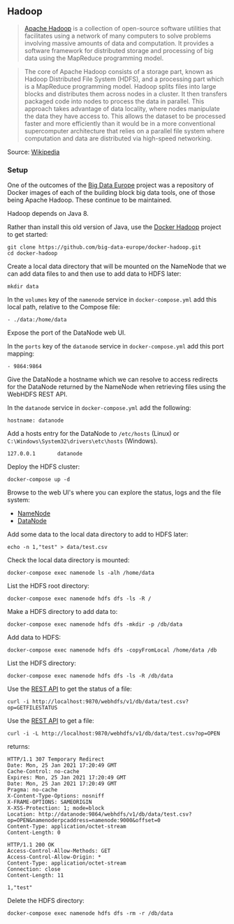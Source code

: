 ## Hadoop

>[Apache Hadoop](https://hadoop.apache.org/) is a collection of open-source software utilities that facilitates using a network of many computers to solve problems involving massive amounts of data and computation. It provides a software framework for distributed storage and processing of big data using the MapReduce programming model.

> The core of Apache Hadoop consists of a storage part, known as Hadoop Distributed File System (HDFS), and a processing part which is a MapReduce programming model. Hadoop splits files into large blocks and distributes them across nodes in a cluster. It then transfers packaged code into nodes to process the data in parallel. This approach takes advantage of data locality, where nodes manipulate the data they have access to. This allows the dataset to be processed faster and more efficiently than it would be in a more conventional supercomputer architecture that relies on a parallel file system where computation and data are distributed via high-speed networking.

Source: [Wikipedia](https://en.wikipedia.org/wiki/Apache_Hadoop)

### Setup

One of the outcomes of the [Big Data Europe](http://www.big-data-europe.eu) project was a repository of Docker images of each of the building block big data tools, one of those being Apache Hadoop. These continue to be maintained.

Hadoop depends on Java 8.

Rather than install this old version of Java, use the [Docker Hadoop](https://github.com/big-data-europe/docker-hadoop) project to get started:

```
git clone https://github.com/big-data-europe/docker-hadoop.git
cd docker-hadoop
```

Create a local data directory that will be mounted on the NameNode that we can add data files to and then use to add data to HDFS later:

```
mkdir data
```

In the `volumes` key of the `namenode` service in `docker-compose.yml` add this local path, relative to the Compose file:

```
- ./data:/home/data
```

Expose the port of the DataNode web UI.

In the `ports` key of the `datanode` service in `docker-compose.yml` add this port mapping:

```
- 9864:9864
```

Give the DataNode a hostname which we can resolve to access redirects for the DataNode returned by the NameNode when retrieving files using the WebHDFS REST API.

In the `datanode` service in `docker-compose.yml` add the following:

```
hostname: datanode
```

Add a hosts entry for the DataNode to `/etc/hosts` (Linux) or `C:\Windows\System32\drivers\etc\hosts` (Windows).

```
127.0.0.1       datanode
```

Deploy the HDFS cluster:

```
docker-compose up -d
```

Browse to the web UI's where you can explore the status, logs and the file system:
- [NameNode](http://localhost:9870)
- [DataNode](http://localhost:9864)

Add some data to the local data directory to add to HDFS later:

```
echo -n 1,"test" > data/test.csv
```

Check the local data directory is mounted:

```
docker-compose exec namenode ls -alh /home/data
```

List the HDFS root directory:

```
docker-compose exec namenode hdfs dfs -ls -R /
```

Make a HDFS directory to add data to:

```
docker-compose exec namenode hdfs dfs -mkdir -p /db/data
```

Add data to HDFS:

```
docker-compose exec namenode hdfs dfs -copyFromLocal /home/data /db
```

List the HDFS directory:

```
docker-compose exec namenode hdfs dfs -ls -R /db/data
```

Use the [REST API](https://hadoop.apache.org/docs/current/hadoop-project-dist/hadoop-hdfs/WebHDFS.html) to get the status of a file:

```
curl -i http://localhost:9870/webhdfs/v1/db/data/test.csv?op=GETFILESTATUS
```

Use the [REST API](https://hadoop.apache.org/docs/current/hadoop-project-dist/hadoop-hdfs/WebHDFS.html) to get a file:

```
curl -i -L http://localhost:9870/webhdfs/v1/db/data/test.csv?op=OPEN
```

returns:

```
HTTP/1.1 307 Temporary Redirect
Date: Mon, 25 Jan 2021 17:20:49 GMT
Cache-Control: no-cache
Expires: Mon, 25 Jan 2021 17:20:49 GMT
Date: Mon, 25 Jan 2021 17:20:49 GMT
Pragma: no-cache
X-Content-Type-Options: nosniff
X-FRAME-OPTIONS: SAMEORIGIN
X-XSS-Protection: 1; mode=block
Location: http://datanode:9864/webhdfs/v1/db/data/test.csv?op=OPEN&namenoderpcaddress=namenode:9000&offset=0
Content-Type: application/octet-stream
Content-Length: 0

HTTP/1.1 200 OK
Access-Control-Allow-Methods: GET
Access-Control-Allow-Origin: *
Content-Type: application/octet-stream
Connection: close
Content-Length: 11

1,"test"
```

Delete the HDFS directory:

```
docker-compose exec namenode hdfs dfs -rm -r /db/data
```